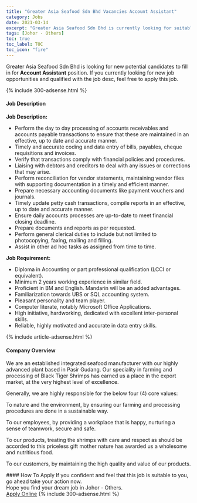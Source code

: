 ```yaml
---
title: "Greater Asia Seafood Sdn Bhd Vacancies Account Assistant" 
category: Jobs 
date: 2021-03-14 
excerpt: "Greater Asia Seafood Sdn Bhd is currently looking for suitable person to fill in the Account Assistant which based in Johor - Others" 
tags: [Johor - Others] 
toc: true 
toc_label: TOC 
toc_icon: "fire" 
--- 
```


<p>Greater Asia Seafood Sdn Bhd is looking for new potential candidates to fill in for <b>Account Assistant</b> position. If you currently looking for new job opportunities and qualified with the job desc, feel free to apply this job.
</p>{% include 300-adsense.html %} 
<div><div><h4>Job Description</h4></div><div><div><span><div><p><strong>Job Description:</strong></p><ul><li>Perform the day to day processing of accounts receivables and accounts payable transactions to ensure that these are maintained in an effective, up to date and accurate manner.</li><li>Timely and accurate coding and data entry of bills, payables, cheque requisitions and invoices.</li><li>Verify that transactions comply with financial policies and procedures.</li><li>Liaising with debtors and creditors to deal with any issues or corrections that may arise.</li><li>Perform reconciliation for vendor statements, maintaining vendor files with supporting documentation in a timely and efficient manner.</li><li>Prepare necessary accounting documents like payment vouchers and journals.</li><li>Timely update petty cash transactions, compile reports in an effective, up to date and accurate manner.&#160;</li><li>Ensure daily accounts processes are up-to-date to meet financial closing deadline.</li><li>Prepare documents and reports as per requested.</li><li>Perform general clerical duties to include but not limited to photocopying, faxing, mailing and filling.</li><li>Assist in other ad hoc tasks as assigned from time to time.</li></ul><p><strong>Job Requirement:</strong></p><ul><li>Diploma in Accounting or part professional qualification (LCCI or equivalent).</li><li>Minimum 2 years working experience in similar field.</li><li>Proficient in BM and English. Mandarin will be an added advantages.</li><li>Familiarization towards UBS or SQL accounting system.</li><li>Pleasant personality and team player.</li><li>Computer literate, notably Microsoft Office Applications.</li><li>High initiative, hardworking, dedicated with excellent inter-personal skills.</li><li>Reliable, highly motivated and accurate in data entry skills.</li></ul></div></span></div></div></div> 
{% include article-adsense.html %} 
<div><div><h4>Company Overview</h4></div><div><div><span><div><p>We are an established integrated seafood manufacturer with our highly advanced plant based in Pasir Gudang. Our speciality in farming and processing of Black Tiger Shrimps has earned us a place in the export market, at the very highest level of excellence.</p><p>Generally, we are highly responsible for the below four (4) core values:</p><p>To nature and the environment, by ensuring our farming and processing procedures are done in a sustainable way.</p><p>To our employees, by providing a workplace that is happy, nurturing a sense of teamwork, secure and safe.</p><p>To our products, treating the shrimps with care and respect as should be accorded to this priceless gift mother nature has awarded us a wholesome and nutritious food.</p><p>To our customers, by maintaining the high quality and value of our products.</p></div></span></div></div></div> 
#### How To Apply 
If you confident and feel that this job is suitable to you, go ahead take your action now. <br/> 
Hope you find your dream job in Johor - Others. <br/> 
<a href="https://www.jobstreet.com.my/en/job/account-assistant-4505305?jobId=jobstreet-my-job-4505305&" class="btn btn--info" target="_blank" rel="nofollow noopenner">Apply Online</a> 
{% include 300-adsense.html %} 